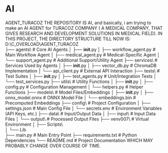# AI
AGENT_TURACOZ
THE REPOSITORY IS AI, and basically, i am trying to make an AI AGENT for TURACOZ COMPANY ( A MEDICAL COMPANY, THAT GIVES RESEARCH AND DEVELOPMENT SOLUTIONS IN MEDICAL FIELD).
IN THIS PROJECT, THE DIRECTORY STRUCTURE TILL NOW IS: 
D:\C_OVERLOAD\AGENT_TURACOZ\
├── agents\                      # Core AI Agents
│   ├── __init__.py
│   ├── workflow_agent.py        # Main Workflow Agent
│   ├── medical_agent.py         # Medical-Specific Agent
│   └── support_agent.py         # Additional Support/Utility Agent
├── services\                    # Services Used by Agents
│   ├── __init__.py
│   ├── vector_db.py             # ChromaDB Implementation
│   └── api_client.py            # External API Interaction
├── tests\                       # Test Suites
│   ├── __init__.py
│   ├── test_agents.py           # Unit/Integration Tests
│   └── test_services.py
├── utils\                       # Utility Functions
│   ├── __init__.py
│   ├── config.py                # Configuration Management
│   └── helpers.py               # Helper Functions
├── models\                      # Model Files/Embeddings
│   ├── __init__.py
│   ├── onnx_model.onnx          # ONNX Model File
│   └── embeddings.bin           # Precomputed Embeddings
├── config\                      # Project Configuration
│   ├── settings.json            # Main Config File
│   └── secrets.env              # Environment Variables (API Keys, etc.)
├── data\                        # Input/Output Data
│   ├── input\                   # Input Data Files
│   └── output\                  # Processed Output Files
├── venv007\                     # Virtual Environment
│   ├── Scripts\                 
│   └── Lib\
├── main.py                      # Main Entry Point
├── requirements.txt             # Python Dependencies
└── README.md                    # Project Documentation
WHICH MAY PROBABLY CHANGE OVER COURSE OF TIME.

